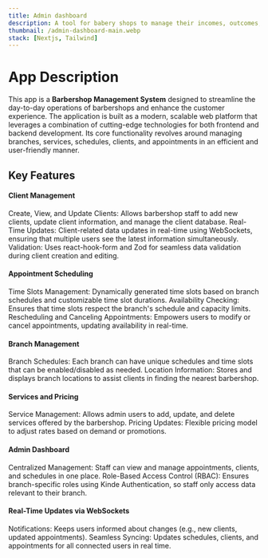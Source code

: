 ```yaml
---
title: Admin dashboard
description: A tool for babery shops to manage their incomes, outcomes, staff, appointments and more. Built in colaboration with 2 more collegues.
thumbnail: /admin-dashboard-main.webp
stack: [Nextjs, Tailwind]
---
```


# App Description

This app is a **Barbershop Management System** designed to streamline the day-to-day operations of barbershops and enhance the customer experience. The application is built as a modern, scalable web platform that leverages a combination of cutting-edge technologies for both frontend and backend development. Its core functionality revolves around managing branches, services, schedules, clients, and appointments in an efficient and user-friendly manner.

## Key Features

#### Client Management

Create, View, and Update Clients: Allows barbershop staff to add new clients, update client information, and manage the client database.
Real-Time Updates: Client-related data updates in real-time using WebSockets, ensuring that multiple users see the latest information simultaneously.
Validation: Uses react-hook-form and Zod for seamless data validation during client creation and editing.

#### Appointment Scheduling

Time Slots Management: Dynamically generated time slots based on branch schedules and customizable time slot durations.
Availability Checking: Ensures that time slots respect the branch's schedule and capacity limits.
Rescheduling and Canceling Appointments: Empowers users to modify or cancel appointments, updating availability in real-time.

#### Branch Management

Branch Schedules: Each branch can have unique schedules and time slots that can be enabled/disabled as needed.
Location Information: Stores and displays branch locations to assist clients in finding the nearest barbershop.

#### Services and Pricing

Service Management: Allows admin users to add, update, and delete services offered by the barbershop.
Pricing Updates: Flexible pricing model to adjust rates based on demand or promotions.

#### Admin Dashboard

Centralized Management: Staff can view and manage appointments, clients, and schedules in one place.
Role-Based Access Control (RBAC): Ensures branch-specific roles using Kinde Authentication, so staff only access data relevant to their branch.

#### Real-Time Updates via WebSockets

Notifications: Keeps users informed about changes (e.g., new clients, updated appointments).
Seamless Syncing: Updates schedules, clients, and appointments for all connected users in real time.
